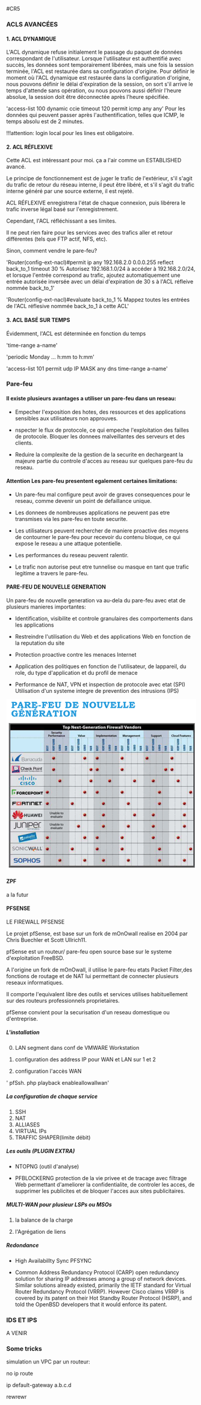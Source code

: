 #CR5




### ACLS AVANCÉES

#### 1. ACL DYNAMIQUE

L'ACL dynamique refuse initialement le passage du paquet de données correspondant de l'utilisateur. Lorsque l'utilisateur est authentifié avec succès, les données sont temporairement libérées, mais une fois la session terminée, l'ACL est restaurée dans sa configuration d'origine. Pour définir le moment où l'ACL dynamique est restaurée dans la configuration d'origine, nous pouvons définir le délai d'expiration de la session, on sort s'il arrive le temps d'attende sans opération, ou nous pouvons aussi définir l'heure absolue, la session doit être déconnectée après l'heure spécifiée.

'access-list 100 dynamic ccie timeout 120 permit icmp any any' Pour les données qui peuvent passer après l'authentification, telles que ICMP, le temps absolu est de 2 minutes.

!!!attention: login local pour les lines est obligatoire.

#### 2. ACL RÉFLEXIVE

Cette ACL est intéressant pour moi. ça a l'air comme un ESTABLISHED avancé.

Le principe de fonctionnement est de juger le trafic de l'extérieur, s'il s'agit du trafic de retour du réseau interne, il peut être libéré, et s'il s'agit du trafic interne généré par une source externe, il est rejeté.

ACL RÉFLEXIVE enregistrera l'état de chaque connexion, puis libérera le trafic inverse légal basé sur l'enregistrement.

Cependant, l'ACL réfléchissant a ses limites.

Il ne peut rien faire pour les services avec des trafics aller et retour différentes (tels que FTP actif, NFS, etc).

Sinon, comment vendre le pare-feu?

'Router(config-ext-nacl)#permit ip any 192.168.2.0 0.0.0.255 reflect back_to_1 timeout 30 % Autorisez 192.168.1.0/24 à accéder à 192.168.2.0/24, et lorsque l'entrée correspond au trafic, ajoutez automatiquement une entrée autorisée inversée avec un délai d'expiration de 30 s à l'ACL réfleive nommée back_to_1'

'Router(config-ext-nacl)#evaluate back_to_1  % Mappez toutes les entrées de l'ACL réflesive nommée back_to_1 à cette ACL'

#### 3. ACL BASÉ SUR TEMPS

Évidemment, l'ACL est déterminée en fonction du temps

'time-range a-name'

'periodic Monday ... h:mm to h:mm'

'access-list 101 permit udp IP MASK any dns time-range a-name'

### Pare-feu


#### Il existe plusieurs avantages a utiliser un pare-feu dans un reseau:

 * Empecher I'exposition des hotes, des ressources et des applications sensibles aux utilisateurs non approuves.

 * nspecter le flux de protocole, ce qui empeche l'exploitation des failles de protocole. Bloquer les donnees malveillantes des serveurs et des clients.

 * Reduire la complexite de la gestion de la securite en dechargeant la majeure partie du controle d'acces au reseau sur quelques pare-feu du reseau.



#### Attention Les pare-feu presentent egalement certaines limitations:

 * Un pare-feu mal configure peut avoir de graves consequences pour le reseau, comme devenir un point de defaillance unique.

 * Les donnees de nombreuses applications ne peuvent pas etre transmises via les pare-feu en toute securite.

 * Les utilisateurs peuvent rechercher de maniere proactive des moyens de contourner le pare-feu pour recevoir du contenu bloque, ce qui expose le reseau a une attaque potentielle.

 * Les performances du reseau peuvent ralentir.

 * Le trafic non autorise peut etre tunnelise ou masque en tant que trafic legitime a travers le pare-feu.


#### PARE-FEU DE NOUVELLE GENERATION

 Un pare-feu de nouvelle generation va au-dela du pare-feu avec etat de plusieurs manieres importantes:

 * Identification, visibilite et controle granulaires des comportements dans les applications

 * Restreindre I'utilisation du Web et des applications Web en fonction de la reputation du site

 * Protection proactive contre les menaces Internet

 * Application des politiques en fonction de l'utilisateur, de lappareil, du role, du type d'application et du profil de menace

 * Performance de NAT, VPN et inspection de protocole avec etat (SPI) Utilisation d'un systeme integre de prevention des intrusions (IPS)

![newparfeu](/5_Vendredi/pic/newparfeu.png)

#### ZPF 

a la futur


#### PFSENSE

 LE FIREWALL PFSENSE

 Le projet pfSense, est base sur un fork de mOnOwall realise en 2004 par Chris Buechler et Scott Ullrich11.

 pfSense est un routeur/ pare-feu open source base sur le systeme d'exploitation FreeBSD.

 A I'origine un fork de mOnOwall, il utilise le pare-feu etats Packet Filter,des fonctions de routage et de NAT lui permettant de connecter plusieurs reseaux informatiques.

 Il comporte l'equivalent libre des outils et services utilises habituellement sur des routeurs professionnels proprietaires.

 pfSense convient pour la securisation d'un reseau domestique ou d'entreprise.

##### L'installation 

0. LAN segment dans conf de VMWARE Workstation

1. configuration des address IP pour WAN et LAN sur 1 et 2

2. configuration l'accès WAN

' pfSsh. php playback enableallowallwan'

##### La configuration de chaque service

1. SSH
2. NAT
3. ALLIASES
4. VIRTUAL IPs
5. TRAFFIC SHAPER(limite débit)

##### Les outils (PLUGIN EXTRA)

* NTOPNG (outil d'analyse)

* PFBLOCKERNG  protection de la vie privee et de tracage avec filtrage Web permettant d'ameliorer la confidentialite, de controler les acces, de supprimer les publicites et de bloquer l'acces aux sites publicitaires.

##### MULTI-WAN pour plusieur LSPs ou MSOs

1. la balance de la charge

2. l'Agrégation de liens

##### Redondance

 * High Availabillty Sync
 	PFSYNC

 * Common Address Redundancy Protocol (CARP)
 open redundancy solution for sharing IP addresses among a group of network devices. Similar solutions already existed, primarily the IETF standard for Virtual Router Redundancy Protocol (VRRP). However Cisco claims VRRP is covered by its patent on their Hot Standby Router Protocol (HSRP), and told the OpenBSD developers that it would enforce its patent. 

###	IDS ET IPS

A VENIR

### Some tricks

simulation un VPC par un routeur:

no ip route

ip default-gateway a.b.c.d


rewrewr 